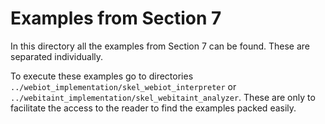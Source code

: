 # Examples from Section 7
In this directory all the examples from Section 7 can be found.
These are separated individually.

To execute these examples go to directories `../webiot_implementation/skel_webiot_interpreter` or `../webitaint_implementation/skel_webitaint_analyzer`.
These are only to facilitate the access to the reader to find the examples packed easily.
